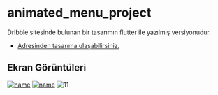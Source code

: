 # animated_menu_project

Dribble sitesinde bulunan bir tasarımın flutter ile yazılmış versiyonudur.
- [Adresinden tasarıma ulaşabilirsiniz.](https://dribbble.com/shots/6351511-Menu-and-Dashboard/attachments/6351511-Menu-and-Dashboard?mode=media)


## Ekran Görüntüleri

[![name](http://ahmetbalkan.com.tr/app/111.jpg)]()
[![name](http://ahmetbalkan.com.tr/app/222.jpg)]()
![11](https://user-images.githubusercontent.com/48199986/178214048-daeb9500-45a7-4564-825c-91b8695ca006.gif)


